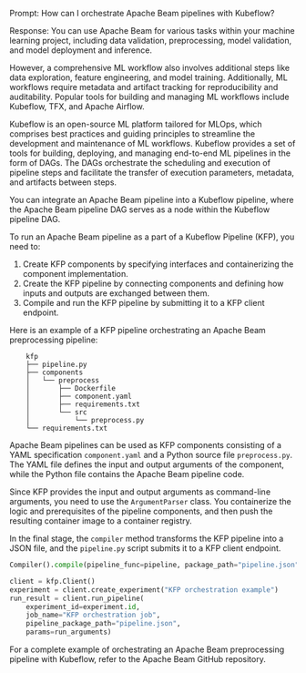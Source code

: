 Prompt:
How can I orchestrate Apache Beam pipelines with Kubeflow?

Response:
You can use Apache Beam for various tasks within your machine learning project, including data validation, preprocessing, model validation, and model deployment and inference.

However, a comprehensive ML workflow also involves additional steps like data exploration, feature engineering, and model training. Additionally, ML workflows require metadata and artifact tracking for reproducibility and auditability. Popular tools for building and managing ML workflows include Kubeflow, TFX, and Apache Airflow.

Kubeflow is an open-source ML platform tailored for MLOps, which comprises best practices and guiding principles to streamline the development and maintenance of ML workflows. Kubeflow provides a set of tools for building, deploying, and managing end-to-end ML pipelines in the form of DAGs. The DAGs orchestrate the scheduling and execution of pipeline steps and facilitate the transfer of execution parameters, metadata, and artifacts between steps.

You can integrate an Apache Beam pipeline into a Kubeflow pipeline, where the Apache Beam pipeline DAG serves as a node within the Kubeflow pipeline DAG.

To run an Apache Beam pipeline as a part of a Kubeflow Pipeline (KFP), you need to:
1. Create KFP components by specifying interfaces and containerizing the component implementation.
2. Create the KFP pipeline by connecting components and defining how inputs and outputs are exchanged between them.
3. Compile and run the KFP pipeline by submitting it to a KFP client endpoint.

Here is an example of a KFP pipeline orchestrating an Apache Beam preprocessing pipeline:

```
    kfp
    ├── pipeline.py
    ├── components
    │   └── preprocess
    │       ├── Dockerfile
    │       ├── component.yaml
    │       ├── requirements.txt
    │       └── src
    │           └── preprocess.py
    └── requirements.txt
```

Apache Beam pipelines can be used as KFP components consisting of a YAML specification `component.yaml` and a Python source file `preprocess.py`. The YAML file defines the input and output arguments of the component, while the Python file contains the Apache Beam pipeline code.

Since KFP provides the input and output arguments as command-line arguments, you need to use the `ArgumentParser` class. You containerize the logic and prerequisites of the pipeline components, and then push the resulting container image to a container registry.

In the final stage, the `compiler` method transforms the KFP pipeline into a JSON file, and the `pipeline.py` script submits it to a KFP client endpoint.

```python
Compiler().compile(pipeline_func=pipeline, package_path="pipeline.json")

client = kfp.Client()
experiment = client.create_experiment("KFP orchestration example")
run_result = client.run_pipeline(
    experiment_id=experiment.id,
    job_name="KFP orchestration job",
    pipeline_package_path="pipeline.json",
    params=run_arguments)
```

For a complete example of orchestrating an Apache Beam preprocessing pipeline with Kubeflow, refer to the Apache Beam GitHub repository.
